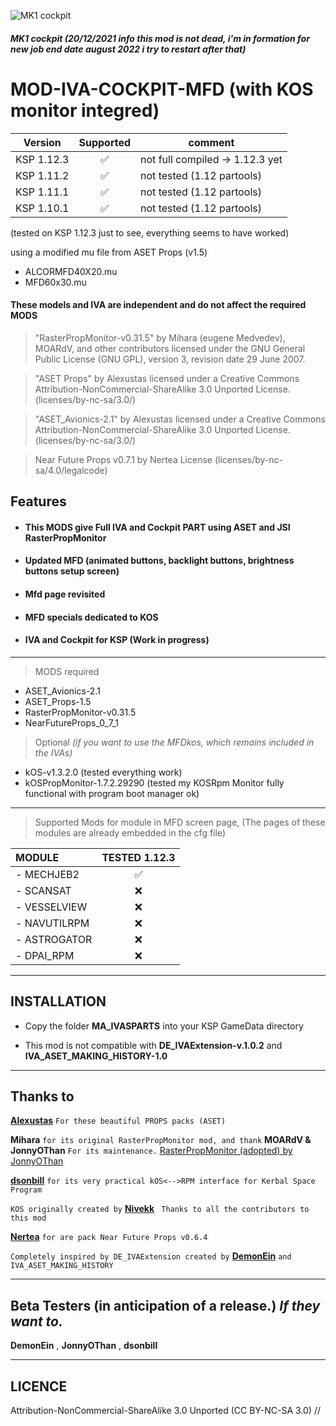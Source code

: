 ![MK1 cockpit](https://i.imgur.com/CB9zHTRh.png)
##### MK1 cockpit (20/12/2021 info this mod is not dead, i'm in formation for new job end date august 2022 i try to restart after that)

# MOD-IVA-COCKPIT-MFD (with KOS monitor integred)
| Version | Supported | comment |
| ------- | :---: | -------- |
| KSP 1.12.3  |       ✅             | not full compiled -> 1.12.3 yet |
| KSP 1.11.2  | :white_check_mark: | not tested (1.12 partools) |
| KSP 1.11.1  | :white_check_mark: | not tested (1.12 partools) |
| KSP 1.10.1  | :white_check_mark: | not tested (1.12 partools) |
(tested on KSP 1.12.3 just to see, everything seems to have worked)

using a modified mu file from ASET Props (v1.5)
- ALCORMFD40X20.mu
- MFD60x30.mu
#### These models and IVA are independent and do not affect the required MODS

> "RasterPropMonitor-v0.31.5" by Mihara (eugene Medvedev), MOARdV, and other contributors licensed under the GNU General Public License (GNU GPL), version 3, revision
    date 29 June 2007.

> "ASET Props" by Alexustas licensed under a Creative Commons Attribution-NonCommercial-ShareAlike 3.0 Unported License. (licenses/by-nc-sa/3.0/)

> "ASET_Avionics-2.1" by Alexustas licensed under a Creative Commons Attribution-NonCommercial-ShareAlike 3.0 Unported License. (licenses/by-nc-sa/3.0/)

> Near Future Props v0.7.1 by Nertea License (licenses/by-nc-sa/4.0/legalcode)

## Features

- #### This MODS give Full IVA and Cockpit PART using ASET and JSI RasterPropMonitor
- #### Updated MFD (animated buttons, backlight buttons, brightness buttons setup screen)
- #### Mfd page revisited
- #### MFD specials dedicated to KOS
- #### IVA and Cockpit for KSP (Work in progress)
______

> MODS required
- ASET_Avionics-2.1
- ASET_Props-1.5
- RasterPropMonitor-v0.31.5
- NearFutureProps_0_7_1
> Optional *(if you want to use the MFDkos, which remains included in the IVAs)*
- kOS-v1.3.2.0 (tested everything work) 
- kOSPropMonitor-1.7.2.29290 (tested my KOSRpm Monitor fully functional with program boot manager ok)
______

> Supported Mods for module in MFD screen page, (The pages of these modules are already embedded in the cfg file)

|  MODULE    |    TESTED 1.12.3   |
|:---        |        :---:       |
|- MECHJEB2  | :white_check_mark: |
|- SCANSAT   |        :x:         |
|- VESSELVIEW|        :x:         |
|- NAVUTILRPM|        :x:         |
|- ASTROGATOR|        :x:         |
|- DPAI_RPM  |        :x:         |
______

## INSTALLATION

- Copy the folder **MA_IVASPARTS** into your KSP GameData directory

- This mod is not compatible with **DE_IVAExtension-v.1.0.2** and **IVA_ASET_MAKING_HISTORY-1.0**

____

## Thanks to

[**Alexustas**](https://forum.kerbalspaceprogram.com/index.php?/topic/116430-aset-props-pack-v15-for-the-modders-who-create-iva/) `` For these beautiful PROPS packs (ASET) ``

**Mihara** ``for its original RasterPropMonitor mod, and thank`` **MOARdV & JonnyOThan** ``For its maintenance.`` [RasterPropMonitor (adopted) by JonnyOThan](https://forum.kerbalspaceprogram.com/index.php?/topic/190737-18x-110x-rasterpropmonitor-adopted/)

[**dsonbill**](https://github.com/dsonbill/kOSPropMonitor) ``for its very practical kOS<-->RPM interface for Kerbal Space Program``

``KOS originally created by`` [**Nivekk**](https://github.com/KSP-KOS/KOS) `` Thanks to all the contributors to this mod``

[**Nertea**](https://forum.kerbalspaceprogram.com/index.php?/topic/166941-111x-near-future-props-prop-assets-for-iva-developers/) ``for are pack Near Future Props v0.6.4``

``Completely inspired by DE_IVAExtension created by`` [**DemonEin**](https://forum.kerbalspaceprogram.com/index.php?/topic/186715-18x-de_ivaextension-for-all-the-stock-pod-ivas/page/6/&tab=comments#comment-3750324) ``and IVA_ASET_MAKING_HISTORY``

____

## Beta Testers (in anticipation of a release.) *If they want to.*

**DemonEin** , **JonnyOThan** , **dsonbill**

______

## LICENCE
Attribution-NonCommercial-ShareAlike 3.0 Unported (CC BY-NC-SA 3.0)
//
